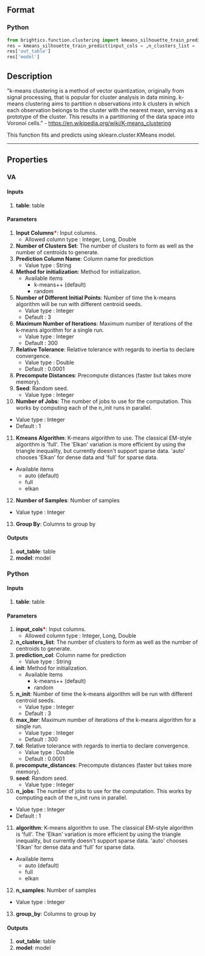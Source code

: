 ## Format
### Python
```python
from brightics.function.clustering import kmeans_silhouette_train_predict
res = kmeans_silhouette_train_predict(input_cols = ,n_clusters_list = ,prediction_col = ,init = ,n_init = ,max_iter = ,tol = ,precompute_distances = ,seed = ,n_jobs = ,algorithm = ,n_samples = ,group_by = )
res['out_table']
res['model']
```

## Description
"k-means clustering is a method of vector quantization, originally from signal processing, that is popular for cluster analysis in data mining. k-means clustering aims to partition n observations into k clusters in which each observation belongs to the cluster with the nearest mean, serving as a prototype of the cluster. This results in a partitioning of the data space into Voronoi cells." - https://en.wikipedia.org/wiki/K-means_clustering

This function fits and predicts using sklearn.cluster.KMeans model.

---

## Properties
### VA
#### Inputs
1. **table**: table

#### Parameters
1. **Input Columns**<b style="color:red">*</b>: Input columns.
   - Allowed column type : Integer, Long, Double
2. **Number of Clusters Set**: The number of clusters to form as well as the number of centroids to generate.
3. **Prediction Column Name**: Column name for prediction
   - Value type : String
4. **Method for initialization**: Method for initialization.
   - Available items
      - k-means++ (default)
      - random
5. **Number of Different Initial Points**: Number of time the k-means algorithm will be run with different centroid seeds.
   - Value type : Integer
   - Default : 3
6. **Maximum Number of Iterations**: Maximum number of iterations of the k-means algorithm for a single run.
   - Value type : Integer
   - Default : 300
7. **Relative Tolerance**: Relative tolerance with regards to inertia to declare convergence.
   - Value type : Double
   - Default : 0.0001
8. **Precompute Distances**: Precompute distances (faster but takes more memory).
9. **Seed**: Random seed.
   - Value type : Integer
10. **Number of Jobs**: The number of jobs to use for the computation. This works by computing each of the n_init runs in parallel.
   - Value type : Integer
   - Default : 1
11. **Kmeans Algorithm**: K-means algorithm to use. The classical EM-style algorithm is 'full'. The 'Elkan' variation is more efficient by using the triangle inequality, but currently doesn't support sparse data. 'auto' chooses 'Elkan' for dense data and 'full' for sparse data.
   - Available items
      - auto (default)
      - full
      - elkan
12. **Number of Samples**: Number of samples
   - Value type : Integer
13. **Group By**: Columns to group by

#### Outputs
1. **out_table**: table
2. **model**: model

### Python
#### Inputs
1. **table**: table

#### Parameters
1. **input_cols**<b style="color:red">*</b>: Input columns.
   - Allowed column type : Integer, Long, Double
2. **n_clusters_list**: The number of clusters to form as well as the number of centroids to generate.
3. **prediction_col**: Column name for prediction
   - Value type : String
4. **init**: Method for initialization.
   - Available items
      - k-means++ (default)
      - random
5. **n_init**: Number of time the k-means algorithm will be run with different centroid seeds.
   - Value type : Integer
   - Default : 3
6. **max_iter**: Maximum number of iterations of the k-means algorithm for a single run.
   - Value type : Integer
   - Default : 300
7. **tol**: Relative tolerance with regards to inertia to declare convergence.
   - Value type : Double
   - Default : 0.0001
8. **precompute_distances**: Precompute distances (faster but takes more memory).
9. **seed**: Random seed.
   - Value type : Integer
10. **n_jobs**: The number of jobs to use for the computation. This works by computing each of the n_init runs in parallel.
   - Value type : Integer
   - Default : 1
11. **algorithm**: K-means algorithm to use. The classical EM-style algorithm is 'full'. The 'Elkan' variation is more efficient by using the triangle inequality, but currently doesn't support sparse data. 'auto' chooses 'Elkan' for dense data and 'full' for sparse data.
   - Available items
      - auto (default)
      - full
      - elkan
12. **n_samples**: Number of samples
   - Value type : Integer
13. **group_by**: Columns to group by

#### Outputs
1. **out_table**: table
2. **model**: model

